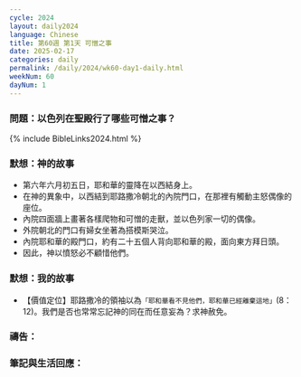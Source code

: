 ```yaml
---
cycle: 2024
layout: daily2024
language: Chinese
title: 第60週 第1天 可憎之事
date: 2025-02-17
categories: daily
permalink: /daily/2024/wk60-day1-daily.html
weekNum: 60
dayNum: 1
---
```


### 問題：以色列在聖殿行了哪些可憎之事？

{% include BibleLinks2024.html %}

### 默想：神的故事
+ 第六年六月初五日，耶和華的靈降在以西結身上。
+ 在神的異象中，以西結到耶路撒冷朝北的內院門口，在那裡有觸動主怒偶像的座位。
+ 內院四面牆上畫著各樣爬物和可憎的走獸，並以色列家一切的偶像。
+ 外院朝北的門口有婦女坐著為搭模斯哭泣。
+ 內院耶和華的殿門口，約有二十五個人背向耶和華的殿，面向東方拜日頭。
+ 因此，神以憤怒必不顧惜他們。

### 默想：我的故事
+ 【價值定位】耶路撒冷的領袖以為`「耶和華看不見他們，耶和華已經離棄這地」`(8：12)。我們是否也常常忘記神的同在而任意妄為？求神赦免。

### 禱告：

### 筆記與生活回應：
